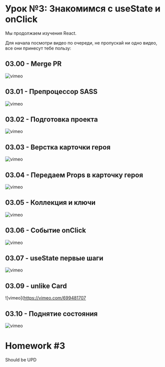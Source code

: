# Урок №3: Знакомимся с useState и onClick

Мы продолжаем изучения React.

Для начала посмотри видео по очереди, не пропускай ни одно видео, все они принесут тебе пользу:

## 03.00 - Merge PR

![vimeo](https://vimeo.com/699478717)


## 03.01 - Препроцессор SASS

![vimeo](https://vimeo.com/699496436)


## 03.02 - Подготовка проекта

![vimeo](https://vimeo.com/699479186)


## 03.03 - Верстка карточки героя

![vimeo](https://vimeo.com/699479701)


## 03.04 - Передаем Props в карточку героя

![vimeo](https://vimeo.com/699479458)


## 03.05 - Коллекция и ключи

![vimeo](https://vimeo.com/699479891)


## 03.06 - Событие onClick

![vimeo](https://vimeo.com/699480048)


## 03.07 - useState первые шаги

![vimeo](https://vimeo.com/699480989)


## 03.09 - unlike Card

![vimeo](https://vimeo.com/699481707


## 03.10 - Поднятие состояния

![vimeo](https://vimeo.com/699491792)

# Homework #3

Should be UPD
